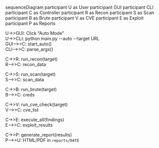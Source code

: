 sequenceDiagram
  participant U as User
  participant GUI
  participant CLI
  participant C as Controller
  participant R as Recon
  participant S as Scan
  participant B as Brute
  participant V as CVE
  participant E as Exploit
  participant P as Reports

  U->>GUI: Click “Auto Mode”  
  U->>CLI: python main.py --auto --target URL  
  GUI-->>C: start_auto()  
  CLI-->>C: parse_args()  

  C->>R: run_recon(target)  
  R-->>C: recon_data  

  C->>S: run_scan(target)  
  S-->>C: scan_data  

  C->>B: run_brute(target)  
  B-->>C: creds  

  C->>V: run_cve_check(target)  
  V-->>C: cve_list  

  C->>E: execute_all(findings)  
  E-->>C: exploit_results  

  C->>P: generate_report(results)  
  P-->>U: HTML/PDF in `reports/DATE`

